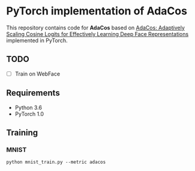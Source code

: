 # PyTorch implementation of AdaCos
This repository contains code for **AdaCos** based on [AdaCos: Adaptively Scaling Cosine Logits for Effectively Learning Deep Face Representations](https://arxiv.org/abs/1905.00292) implemented in PyTorch.

## TODO
- [ ] Train on WebFace

## Requirements
- Python 3.6
- PyTorch 1.0

## Training
### MNIST
```
python mnist_train.py --metric adacos
```

